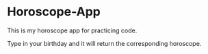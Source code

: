 # Horoscope-App

This is my horoscope app for practicing code.

Type in your birthday and it will return the corresponding horoscope.
